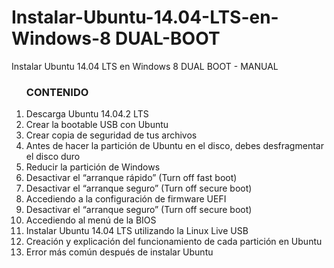# Instalar-Ubuntu-14.04-LTS-en-Windows-8 DUAL-BOOT
Instalar Ubuntu 14.04 LTS en Windows 8 DUAL BOOT - MANUAL

<ol>
  <h3>CONTENIDO</h3>
  
  <li>Descarga Ubuntu 14.04.2 LTS</li>
  <li>Crear la bootable USB con Ubuntu</li>
  <li>Crear copia de seguridad de tus archivos</li>
  <li>Antes de hacer la partición de Ubuntu en el disco, debes desfragmentar el disco duro</li>
  <li>Reducir la partición de Windows</li>
  <li>Desactivar el “arranque rápido” (Turn off fast boot)</li>
  <li>Desactivar el “arranque seguro” (Turn off secure boot)</li>
  <li>Accediendo a la configuración de firmware UEFI</li>
  <li>Desactivar el “arranque seguro” (Turn off secure boot)</li>
  <li>Accediendo al menú de la BIOS</li>
  <li>Instalar Ubuntu 14.04 LTS utilizando la Linux Live USB</li>
  <li>Creación y explicación del funcionamiento de cada partición en Ubuntu</li>
  <li>Error más común después de instalar Ubuntu</li>
</ol>
